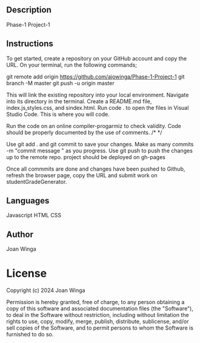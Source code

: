 ## Description
Phase-1 Project-1


## Instructions



 To get started, create a repository on your GitHub account and copy the URL. 
 On your terminal, run the following commands;

git remote add origin https://github.com/ajowinga/Phase-1-Project-1
git branch -M master
git push -u origin master

This will link the  existing repository into your local environment.
 Navigate into its directory in the terminal. Create a README.md file, index.js,styles.css, and sindex.html.
 Run code . to open the files in Visual Studio Code. This is where you will code.

 Run the code on an online compiler-progarmiz to check validity.
 Code should be properly documented by the use of comments. /* */

Use git add . and git commit to save your changes. Make as many commits -m "commit message " as you progress.
Use git push to push the changes up to the remote repo. project should be deployed on gh-pages

Once all commmits are done and changes have been pushed to Github, refresh the browser page, copy the URL and submit work on studentGradeGenerator.

## Languages

Javascript
HTML
CSS

## Author
Joan Winga

 # License
 Copyright (c) 2024 Joan Winga

Permission is hereby granted, free of charge, to any person obtaining a copy
of this software and associated documentation files (the "Software"), to deal
in the Software without restriction, including without limitation the rights
to use, copy, modify, merge, publish, distribute, sublicense, and/or sell
copies of the Software, and to permit persons to whom the Software is
furnished to do so.










